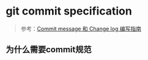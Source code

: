 # git commit specification

> 参考：[Commit message 和 Change log 编写指南](http://www.ruanyifeng.com/blog/2016/01/commit_message_change_log.html)

## 为什么需要commit规范